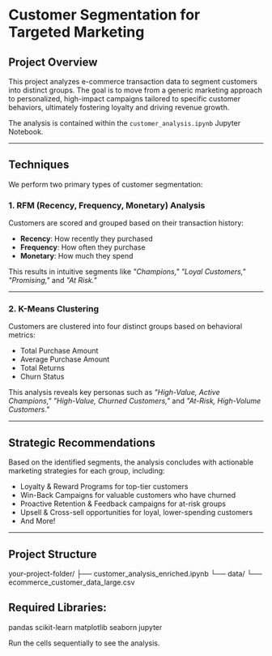 # Customer Segmentation for Targeted Marketing

## Project Overview
This project analyzes e-commerce transaction data to segment customers into distinct groups. The goal is to move from a generic marketing approach to personalized, high-impact campaigns tailored to specific customer behaviors, ultimately fostering loyalty and driving revenue growth.

The analysis is contained within the `customer_analysis.ipynb` Jupyter Notebook.

---

## Techniques
We perform two primary types of customer segmentation:

### 1. RFM (Recency, Frequency, Monetary) Analysis
Customers are scored and grouped based on their transaction history:

- **Recency**: How recently they purchased  
- **Frequency**: How often they purchase  
- **Monetary**: How much they spend  

This results in intuitive segments like *"Champions," "Loyal Customers," "Promising,"* and *"At Risk."*

---

### 2. K-Means Clustering
Customers are clustered into four distinct groups based on behavioral metrics:

- Total Purchase Amount  
- Average Purchase Amount  
- Total Returns  
- Churn Status  

This analysis reveals key personas such as *"High-Value, Active Champions," "High-Value, Churned Customers,"* and *"At-Risk, High-Volume Customers."*

---

## Strategic Recommendations
Based on the identified segments, the analysis concludes with actionable marketing strategies for each group, including:

- Loyalty & Reward Programs for top-tier customers  
- Win-Back Campaigns for valuable customers who have churned  
- Proactive Retention & Feedback campaigns for at-risk groups  
- Upsell & Cross-sell opportunities for loyal, lower-spending customers  
- And More!  

---

## Project Structure


your-project-folder/
├── customer_analysis_enriched.ipynb
└── data/
    └── ecommerce_customer_data_large.csv


## Required Libraries:

pandas scikit-learn matplotlib seaborn jupyter


Run the cells sequentially to see the analysis.

